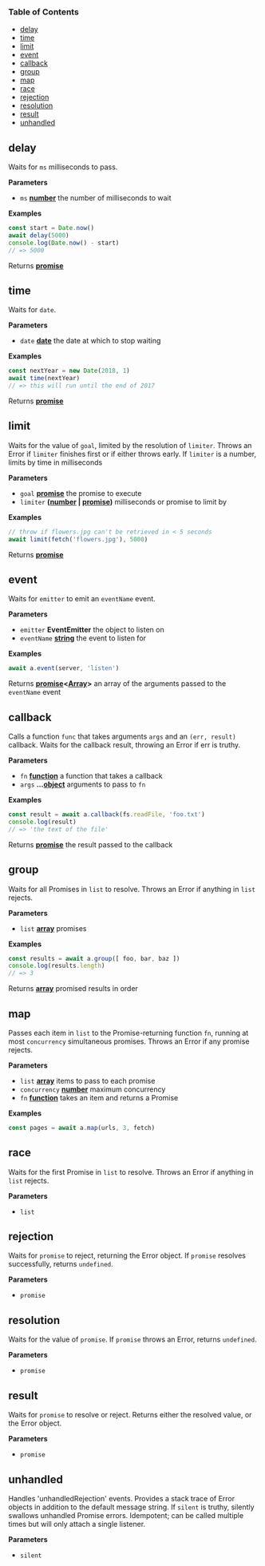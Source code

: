 <!-- Generated by documentation.js. Update this documentation by updating the source code. -->

### Table of Contents

-   [delay](#delay)
-   [time](#time)
-   [limit](#limit)
-   [event](#event)
-   [callback](#callback)
-   [group](#group)
-   [map](#map)
-   [race](#race)
-   [rejection](#rejection)
-   [resolution](#resolution)
-   [result](#result)
-   [unhandled](#unhandled)

## delay

Waits for `ms` milliseconds to pass.

**Parameters**

-   `ms` **[number](https://developer.mozilla.org/en-US/docs/Web/JavaScript/Reference/Global_Objects/Number)** the number of milliseconds to wait

**Examples**

```javascript
const start = Date.now()
await delay(5000)
console.log(Date.now() - start)
// => 5000
```

Returns **[promise](https://developer.mozilla.org/en-US/docs/Web/JavaScript/Reference/Global_Objects/Promise)** 

## time

Waits for `date`.

**Parameters**

-   `date` **[date](https://developer.mozilla.org/en-US/docs/Web/JavaScript/Reference/Global_Objects/Date)** the date at which to stop waiting

**Examples**

```javascript
const nextYear = new Date(2018, 1)
await time(nextYear)
// => this will run until the end of 2017
```

Returns **[promise](https://developer.mozilla.org/en-US/docs/Web/JavaScript/Reference/Global_Objects/Promise)** 

## limit

Waits for the value of `goal`, limited by the resolution of `limiter`.
Throws an Error if `limiter` finishes first or if either throws early.
If `limiter` is a number, limits by time in milliseconds

**Parameters**

-   `goal` **[promise](https://developer.mozilla.org/en-US/docs/Web/JavaScript/Reference/Global_Objects/Promise)** the promise to execute
-   `limiter` **([number](https://developer.mozilla.org/en-US/docs/Web/JavaScript/Reference/Global_Objects/Number) \| [promise](https://developer.mozilla.org/en-US/docs/Web/JavaScript/Reference/Global_Objects/Promise))** milliseconds or promise to limit by

**Examples**

```javascript
// throw if flowers.jpg can't be retrieved in < 5 seconds
await limit(fetch('flowers.jpg'), 5000)
```

Returns **[promise](https://developer.mozilla.org/en-US/docs/Web/JavaScript/Reference/Global_Objects/Promise)** 

## event

Waits for `emitter` to emit an `eventName` event.

**Parameters**

-   `emitter` **EventEmitter** the object to listen on
-   `eventName` **[string](https://developer.mozilla.org/en-US/docs/Web/JavaScript/Reference/Global_Objects/String)** the event to listen for

**Examples**

```javascript
await a.event(server, 'listen')
```

Returns **[promise](https://developer.mozilla.org/en-US/docs/Web/JavaScript/Reference/Global_Objects/Promise)&lt;[Array](https://developer.mozilla.org/en-US/docs/Web/JavaScript/Reference/Global_Objects/Array)>** an array of the arguments passed to the `eventName` event

## callback

Calls a function `func` that takes arguments `args` and an `(err, result)` callback.
Waits for the callback result, throwing an Error if err is truthy.

**Parameters**

-   `fn` **[function](https://developer.mozilla.org/en-US/docs/Web/JavaScript/Reference/Statements/function)** a function that takes a callback
-   `args` **...[object](https://developer.mozilla.org/en-US/docs/Web/JavaScript/Reference/Global_Objects/Object)** arguments to pass to `fn`

**Examples**

```javascript
const result = await a.callback(fs.readFile, 'foo.txt')
console.log(result)
// => 'the text of the file'
```

Returns **[promise](https://developer.mozilla.org/en-US/docs/Web/JavaScript/Reference/Global_Objects/Promise)** the result passed to the callback

## group

Waits for all Promises in `list` to resolve.
Throws an Error if anything in `list` rejects.

**Parameters**

-   `list` **[array](https://developer.mozilla.org/en-US/docs/Web/JavaScript/Reference/Global_Objects/Array)** promises

**Examples**

```javascript
const results = await a.group([ foo, bar, baz ])
console.log(results.length)
// => 3
```

Returns **[array](https://developer.mozilla.org/en-US/docs/Web/JavaScript/Reference/Global_Objects/Array)** promised results in order

## map

Passes each item in `list` to the Promise-returning function `fn`,
running at most `concurrency` simultaneous promises.
Throws an Error if any promise rejects.

**Parameters**

-   `list` **[array](https://developer.mozilla.org/en-US/docs/Web/JavaScript/Reference/Global_Objects/Array)** items to pass to each promise
-   `concurrency` **[number](https://developer.mozilla.org/en-US/docs/Web/JavaScript/Reference/Global_Objects/Number)** maximum concurrency
-   `fn` **[function](https://developer.mozilla.org/en-US/docs/Web/JavaScript/Reference/Statements/function)** takes an item and returns a Promise

**Examples**

```javascript
const pages = await a.map(urls, 3, fetch)
```

## race

Waits for the first Promise in `list` to resolve.
Throws an Error if anything in `list` rejects.

**Parameters**

-   `list`  

## rejection

Waits for `promise` to reject, returning the Error object.
If `promise` resolves successfully, returns `undefined`.

**Parameters**

-   `promise`  

## resolution

Waits for the value of `promise`.
If `promise` throws an Error, returns `undefined`.

**Parameters**

-   `promise`  

## result

Waits for `promise` to resolve or reject.
Returns either the resolved value, or the Error object.

**Parameters**

-   `promise`  

## unhandled

Handles 'unhandledRejection' events.
Provides a stack trace of Error objects in addition to the default message string.
If `silent` is truthy, silently swallows unhandled Promise errors.
Idempotent; can be called multiple times but will only attach a single listener.

**Parameters**

-   `silent`  
